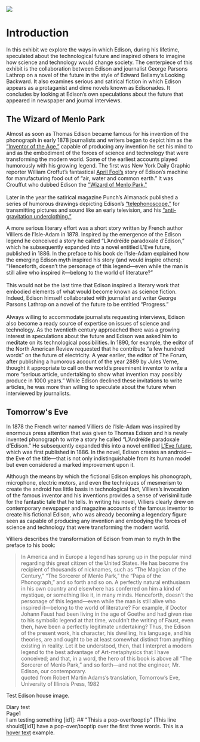 <a href="https://juncture-digital.org"><img src="https://juncture-digital.org/images/ve-button.png"></a>

<param ve-config 
       title="Edison Sci-Fi Exhibit"
       author="The Edison Papers Project"
       banner="https://iiif.juncture-digital.org/banner/?url=https://upload.wikimedia.org/wikipedia/commons/4/47/Bartholomeus_Johannes_van_Hove%2C_Het_Mauritshuis_te_Den_Haag.jpg" 
       layout="vertical">

<!-- Entities discussed throughout the essay are typically defined before the essay text and
     are thus available in all text.  Entity identifiers (QIDs) can be found in either
     Wikipedia or Wikidata (https://www.wikidata.org)> -->
<param ve-entity eid="Q8743"> <!-- Thomas Alva Edison -->

# Introduction

In this exhibit we explore the ways in which Edison, during his lifetime, speculated about the technological future and inspired others to imagine how science and technology would change society.  The centerpiece of this exhibit is the collaboration between Edison and journalist George Parsons Lathrop on a novel of the future in the style of Edward Bellamy’s Looking Backward.  It also examines serious and satirical fiction  in which Edison appears as a protaganist and dime novels known as Edisonades.  It concludes by looking at Edison’s own speculations about the future that appeared in newspaper and journal interviews.

<param ve-graphic img="https://edison.rutgers.edu/images/sci-fi/scifi-lookingbackward02.jpeg">

## The Wizard of Menlo Park

Almost as soon as Thomas Edison became famous for his invention of the phonograph in early 1878 journalists and writers began to depict him as the [“Inventor of the Age,”](http://edisondigital.rutgers.edu/document/MBSB10561) capable of producing any invention he set his mind to and as the embodiment of the forces of science and technology that were transforming the modern world. Some of the earliest accounts played humorously with his growing legend. The first was New York Daily Graphic reporter William Croffut’s fantastical [April Fool’s](http://edisondigital.rutgers.edu/document/MBSB10470X) story of Edison’s machine for manufacturing food out of “air, water and common earth.”  It was Crouffut who dubbed Edison the ["Wizard of Menlo Park."](http://edisondigital.rutgers.edu/document/MBSB10500X)<br><br>Later in the year the satirical magazine Punch’s Almanack published a series of humorous drawings depicting Edison’s [“telephonoscope,”](https://digi.ub.uni-heidelberg.de/diglit/punch_almanack1879/0006/image) for transmitting pictures and sound like an early television, and his [“anti-gravitation underclothing.”](https://digi.ub.uni-heidelberg.de/diglit/punch_almanack1879/0002/image) 

<param ve-graphic img="https://edison.rutgers.edu/images/sci-fi/sci-fi-wizard01.jpeg">

A more serious literary effort was a short story written by French author Villiers de l’Isle-Adam in 1878.  Inspired by the emergence of the Edison legend he conceived a story he called “L’Andréïde paradoxale d’Edison,” which he subsequently expanded into a novel entitled L’Eve future, published in 1886. In the preface to his book de l’Isle-Adam explained how the emerging Edison myth inspired his story (and would inspire others): “Henceforth, doesn’t the personage of this legend—even while the man is still alive who inspired it—belong to the world of literature?”<br><br>This would not be the last time that Edison inspired a literary work that embodied elements of what would become known as science fiction.  Indeed, Edison himself collaborated with journalist and writer George Parsons Lathrop on a novel of the future to be entitled “Progress.” <br><br>Always willing to accommodate journalists requesting interviews, Edison also become a ready source of expertise on issues of science and technology. As the twentieth century approached there was a growing interest in speculations about the future and Edison was asked him to meditate on its technological possibilities. In 1890, for example, the editor of the North American Review requested that he contribute “a few hundred words” on the future of electricity. A year earlier, the editor of The Forum, after publishing a humorous account of the year 2889 by Jules Verne, thought it appropriate to call on the world’s preeminent inventor to write a more “serious article, undertaking to show what invention may possibly produce in 1000 years.” While Edison declined these invitations to write articles, he was more than willing to speculate about the future when interviewed by journalists. 

<param ve-graphic img="https://edison.rutgers.edu/images/sci-fi/sci-fi-wizard03.jpeg">

## Tomorrow's Eve

In 1878 the French writer named Villiers de l’Isle-Adam  was inspired by enormous press attention that was given to Thomas Edison and his newly invented phonograph to write a story he called “L’Andréïde paradoxale d’Edison.”  He subsequently expanded this into a novel entitled  [L’Eve future](https://archive.org/details/lvefuture00villuoft/page/n7/mode/2up), which was first published in 1886.  In the novel, Edison creates an android—the Eve of the title—that is not only indistinguishable from its human model but even considered a marked improvement upon it.

<param ve-graphic img="https://edison.rutgers.edu/images/sci-fi/sci-fi-tomorrow01.jpeg">

Although the means by which the fictional Edison employs his phonograph, microphone, electric motors, and even the techniques of mesmerism to create the android has little basis in technological fact, Villiers’s invocation of the famous inventor and his inventions provides a sense of verisimilitude for the fantastic tale that he tells.  In writing his novel, Villiers clearly drew on contemporary newspaper and magazine accounts of the famous inventor to create his fictional Edison, who was already becoming a legendary figure seen as capable of producing any invention and embodying the forces of science and technology that were transforming the modern world.   

<param ve-graphic img="https://edison.rutgers.edu/images/sci-fi/sci-fi-tomorrow02.jpeg">

Villiers describes the transformation of Edison from man to myth In the preface to his book:
> In America and in Europe a legend has sprung up in the popular mind regarding this great citizen of the United States.  He has become the recipient of thousands of nicknames, such as “The Magician of the Century,” “The Sorcerer of Menlo Park,” the “Papa of the Phonograph,” and so forth and so on.  A perfectly natural enthusiasm in his own country and elsewhere has conferred on him a kind of mystique, or something like it, in many minds. Henceforth, doesn’t the personage of this legend—even while the man is still alive who inspired it—belong to the world of literature?  For example, if Doctor Johann Faust had been living in the age of Goethe and had given rise to his symbolic legend at that time, wouldn’t the writing of Faust, even then, have been a perfectly legitimate undertaking? Thus, the Edison of the present work, his character, his dwelling, his language, and his theories, are and ought to be at least somewhat distinct from anything existing in reality. Let it be understood, then, that I interpret a modern legend to the best advantage of Art-metaphysics that I have conceived; and that, in a word, the hero of this book is above all “The Sorcerer of Menlo Park,” and so forth—and not the engineer, Mr. Edison, our contemporary. <br>quoted from Robert Martin Adams’s translation, Tomorrow’s Eve, University of Illinois Press, 1982

<param ve-graphic img="https://npgallery.nps.gov/EDIS/GetAsset/e860efd487064363908948af44adea73/original.jpg?">
Test Edison house image.

Diary test<br>
Page1<br>
I am testing something
[id1]: ## "Thisis a pop-over/tooptip"
[This line should][id1] have a pop-over/tooptip over the first three words. 
This is a [hover text](## "your hover text") example.


<param ve-image manifest="https://edisondigital.rutgers.edu/iiif/MA001"
seq="2">


